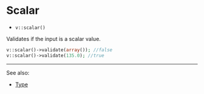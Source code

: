 # Scalar

- `v::scalar()`

Validates if the input is a scalar value.

```php
v::scalar()->validate(array()); //false
v::scalar()->validate(135.0); //true
```

***
See also:

  * [Type](Type.md)
